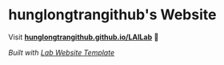 
# hunglongtrangithub's Website

Visit **[hunglongtrangithub.github.io/LAILab](https://hunglongtrangithub.github.io/LAILab)** 🚀

_Built with [Lab Website Template](https://greene-lab.gitbook.io/lab-website-template-docs)_

